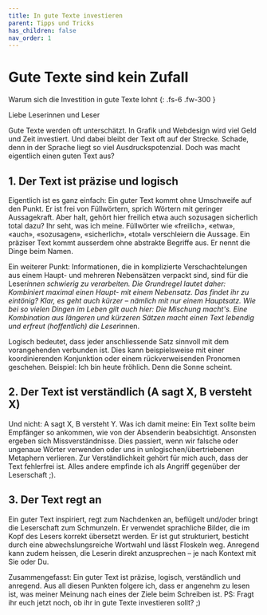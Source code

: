 ```yaml
---
title: In gute Texte investieren 
parent: Tipps und Tricks
has_children: false
nav_order: 1
---
```


# Gute Texte sind kein Zufall

Warum sich die Investition in gute Texte lohnt
{: .fs-6 .fw-300 }

Liebe Leserinnen und Leser

Gute Texte werden oft unterschätzt. In Grafik und Webdesign wird viel Geld und Zeit investiert. Und dabei bleibt der Text oft auf der Strecke. Schade, denn in der Sprache liegt so viel Ausdruckspotenzial. Doch was macht eigentlich einen guten Text aus?

## 1. Der Text ist präzise und logisch

Eigentlich ist es ganz einfach: Ein guter Text kommt ohne Umschweife auf den Punkt. Er ist frei von Füllwörtern, sprich Wörtern mit geringer Aussagekraft. Aber halt, gehört hier freilich etwa auch sozusagen sicherlich total dazu? Ihr seht, was ich meine. Füllwörter wie «freilich», «etwa», «auch», «sozusagen», «sicherlich», «total» verschleiern die Aussage. Ein präziser Text kommt ausserdem ohne abstrakte Begriffe aus. Er nennt die Dinge beim Namen. 

Ein weiterer Punkt: Informationen, die in komplizierte Verschachtelungen aus einem Haupt- und mehreren Nebensätzen verpackt sind, sind für die Leser*innen schwierig zu verarbeiten. Die Grundregel lautet daher: Kombiniert maximal einen Haupt- mit einem Nebensatz. Das findet ihr zu eintönig? Klar, es geht auch kürzer – nämlich mit nur einem Hauptsatz. Wie bei so vielen Dingen im Leben gilt auch hier: Die Mischung macht's. Eine Kombination aus längeren und kürzeren Sätzen macht einen Text lebendig und erfreut (hoffentlich) die Leser*innen. 

Logisch bedeutet, dass jeder anschliessende Satz sinnvoll mit dem vorangehenden verbunden ist. Dies kann beispielsweise mit einer koordinierenden Konjunktion oder einem rückverweisenden Pronomen geschehen. Beispiel: Ich bin heute fröhlich. Denn die Sonne scheint.


## 2. Der Text ist verständlich (A sagt X, B versteht X)
Und nicht: A sagt X, B versteht Y. Was ich damit meine: Ein Text sollte beim Empfänger so ankommen, wie von der Absenderin beabsichtigt. Ansonsten ergeben sich Missverständnisse. Dies passiert, wenn wir falsche oder ungenaue Wörter verwenden oder uns in unlogischen/übertriebenen Metaphern verlieren. 
Zur Verständlichkeit gehört für mich auch, dass der Text fehlerfrei ist. Alles andere empfinde ich als Angriff gegenüber der Leserschaft ;).


## 3. Der Text regt an

Ein guter Text inspiriert, regt zum Nachdenken an, beflügelt und/oder bringt die Leserschaft zum Schmunzeln. Er verwendet sprachliche Bilder, die im Kopf des Lesers korrekt übersetzt werden. Er ist gut strukturiert, besticht durch eine abwechslungsreiche Wortwahl und lässt Floskeln weg. Anregend kann zudem heissen, die Leserin direkt anzusprechen – je nach Kontext mit Sie oder Du. 


Zusammengefasst: Ein guter Text ist präzise, logisch, verständlich und anregend. Aus all diesen Punkten folgere ich, dass er angenehm zu lesen ist, was meiner Meinung nach eines der Ziele beim Schreiben ist. 
PS: Fragt ihr euch jetzt noch, ob ihr in gute Texte investieren sollt? ;)

